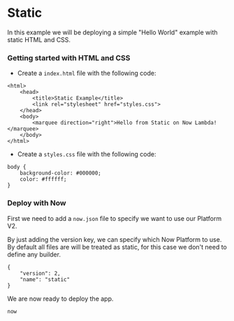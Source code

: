 # Static

In this example we will be deploying a simple "Hello World" example with static HTML and CSS.

### Getting started with HTML and CSS

- Create a `index.html` file with the following code:

```
<html>
	<head>
		<title>Static Example</title>
		<link rel="stylesheet" href="styles.css">
	</head>
	<body>
		<marquee direction="right">Hello from Static on Now Lambda!</marquee>
	</body>
</html>
```

- Create a `styles.css` file with the following code:

```
body {
	background-color: #000000;
	color: #ffffff;
}
```

### Deploy with Now

First we need to add a `now.json` file to specify we want to use our Platform V2.

By just adding the version key, we can specify which Now Platform to use. By default all files are will be treated as static, for this case we don't need to define any builder.

```
{
    "version": 2,
    "name": "static"
}
```

We are now ready to deploy the app.

```
now
```